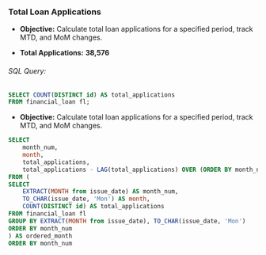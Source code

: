 ### Total Loan Applications

- **Objective:** Calculate total loan applications for a specified period, track MTD, and MoM changes.

- **Total Applications:** **38,576**

###### SQL Query:
```sql
SELECT COUNT(DISTINCT id) AS total_applications 
FROM financial_loan fl;
```
- **Objective:** Calculate total loan applications for a specified period, track MTD, and MoM changes.
```sql
SELECT 
	month_num,
	month,
	total_applications,
	total_applications - LAG(total_applications) OVER (ORDER BY month_num) AS mom_change
FROM (
SELECT 
	EXTRACT(MONTH from issue_date) AS month_num,
    TO_CHAR(issue_date, 'Mon') AS month,
    COUNT(DISTINCT id) AS total_applications
FROM financial_loan fl
GROUP BY EXTRACT(MONTH from issue_date), TO_CHAR(issue_date, 'Mon')
ORDER BY month_num
) AS ordered_month
ORDER BY month_num
```
